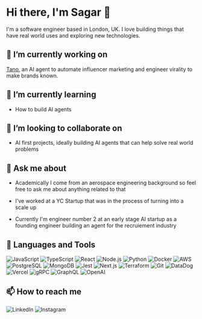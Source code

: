 # Hi there, I'm Sagar 👋

I'm a software engineer based in London, UK. I love building things that have real world uses and exploring new technologies.

## 🔭 I’m currently working on

[Tano](https://www.trytan.com), an AI agent to automate influencer marketing and engineer virality to make brands known.

## 🌱 I’m currently learning

- How to build AI agents

## 👯 I’m looking to collaborate on

- AI first projects, ideally building AI agents that can help solve real world problems

## 💬 Ask me about

- Academically I come from an aerospace engineering background so feel free to ask me about anything related to that

- I've worked at a YC Startup that was in the process of turning into a scale up 

- Currently I'm engineer number 2 at an early stage AI startup as a founding engineer building an agent for the recruiement industry


## 🚀 Languages and Tools

<a href='https://www.javascript.com/' style='text-decoration: none;'>
    <img src='https://img.shields.io/badge/JavaScript-Black?style=for-the-badge&color=f7df1e' alt='JavaScript'>
</a>
<a href='https://www.typescriptlang.org/' style='text-decoration: none;'>
    <img src='https://img.shields.io/badge/TypeScript-Black?style=for-the-badge&color=3178c6' alt='TypeScript'>
</a>
<a href='https://reactjs.org/' style='text-decoration: none;'>
    <img src='https://img.shields.io/badge/React-Black?style=for-the-badge&color=61dafb' alt='React'>
</a>
<a href='https://nodejs.org/' style='text-decoration: none;'>
    <img src='https://img.shields.io/badge/Node.js-Black?style=for-the-badge&color=339933' alt='Node.js'>
</a>
<a href='https://www.python.org/' style='text-decoration: none;'>
    <img src='https://img.shields.io/badge/Python-Black?style=for-the-badge&color=3776ab' alt='Python'>
</a>
<a href='https://www.docker.com/' style='text-decoration: none;'>
    <img src='https://img.shields.io/badge/Docker-Black?style=for-the-badge&color=2496ed' alt='Docker'>
</a>
<a href='https://aws.amazon.com/' style='text-decoration: none;'>
    <img src='https://img.shields.io/badge/AWS-Black?style=for-the-badge&color=232f3e' alt='AWS'>
</a>
<a href='https://www.postgresql.org/' style='text-decoration: none;'>
    <img src='https://img.shields.io/badge/PostgreSQL-Black?style=for-the-badge&color=336791' alt='PostgreSQL'>
</a>
<a href='https://www.mongodb.com/' style='text-decoration: none;'>
    <img src='https://img.shields.io/badge/MongoDB-Black?style=for-the-badge&color=47a248' alt='MongoDB'>
</a>
<a href='https://jestjs.io/' style='text-decoration: none;'>
    <img src='https://img.shields.io/badge/Jest-Black?style=for-the-badge&color=c21325' alt='Jest'>
</a>
<a href='https://nextjs.org/' style='text-decoration: none;'>
    <img src='https://img.shields.io/badge/Next.js-Black?style=for-the-badge&color=000000' alt='Next.js'>
</a>
<a href='https://www.terraform.io/' style='text-decoration: none;'>
    <img src='https://img.shields.io/badge/Terraform-Black?style=for-the-badge&color=623ce4' alt='Terraform'>
</a>
<a href='https://git-scm.com/' style='text-decoration: none;'>
    <img src='https://img.shields.io/badge/Git-Black?style=for-the-badge&color=f05032' alt='Git'>
</a>
<a href='https://www.datadoghq.com/' style='text-decoration: none;'>
    <img src='https://img.shields.io/badge/DataDog-Black?style=for-the-badge&color=632ca6' alt='DataDog'>
</a>
<a href='https://vercel.com/' style='text-decoration: none;'>
    <img src='https://img.shields.io/badge/Vercel-Black?style=for-the-badge&color=000000' alt='Vercel'>
</a>
<a href='https://grpc.io/' style='text-decoration: none;'>
    <img src='https://img.shields.io/badge/Grpc-Black?style=for-the-badge&color=2db6e5' alt='gRPC'>
</a>
<a href='https://graphql.org/' style='text-decoration: none;'>
    <img src='https://img.shields.io/badge/GrapQL-Black?style=for-the-badge&color=e10098' alt='GraphQL'>
</a>
<a href='https://openai.com/' style='text-decoration: none;'>
    <img src='https://img.shields.io/badge/OpenAi-Black?style=for-the-badge&color=000000' alt='OpenAI'>
</a>

## 📫 How to reach me

<a href='https://www.linkedin.com/in/sagarshahuk/' style='text-decoration: none;'>
    <img src='https://img.shields.io/badge/LinkedIn-Black?style=for-the-badge&color=0a66c2' alt='LinkedIn'>
</a>
<a href='https://www.instagram.com/sa64r/' style='text-decoration: none;'>
    <img src='https://img.shields.io/badge/Instagram-Black?style=for-the-badge&color=E1306C' alt='Instagram'>
</a>
